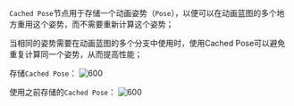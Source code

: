 `Cached Pose`节点用于存储一个动画姿势（`Pose`），以便可以在动画蓝图的多个地方重用这个姿势，而不需要重新计算这个姿势；

当相同的姿势需要在动画蓝图的多个分支中使用时，使用Cached Pose可以避免重复计算同一个姿势，从而提高性能；

存储`Cached Pose`：
![600](https://pic-1315225359.cos.ap-shanghai.myqcloud.com/20240310210444.png)

使用之前存储的`Cached Pose`：
![600](https://pic-1315225359.cos.ap-shanghai.myqcloud.com/20240310210615.png)

